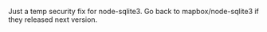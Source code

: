 Just a temp security fix for node-sqlite3. Go back to mapbox/node-sqlite3 if they released next version.
